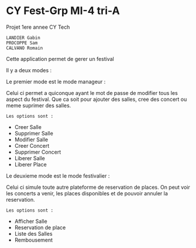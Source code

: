 # CY Fest-Grp MI-4 tri-A

Projet 1ere annee CY Tech

    LANDIER Gabin
    PROCOPPE Sam
    CALVANO Romain

Cette application permet de gerer un festival

Il y a deux modes :

Le premier mode est le mode manageur :

Celui ci permet a quiconque ayant le mot de passe de modifier tous les aspect du festival. Que ca soit pour ajouter des salles, cree des concert ou meme suprimer des salles.

    Les options sont :

- Creer Salle
- Supprimer Salle
- Modifier Salle
- Creer Concert
- Supprimer Concert
- Liberer Salle
- Liberer Place

Le deuxieme mode  est le mode festivalier :

Celui ci simule toute autre plateforme de reservation de places. On peut voir les concerts a venir, les places disponibles et de pouvoir annuler la reservation.

    Les options sont : 

- Afficher Salle
- Reservation de place
- Liste des Salles
- Rembousement
